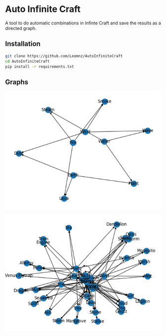# Auto Infinite Craft
A tool to do automatic combinations in Infinte Craft and save the results as a directed graph.


## Installation
```bash
git clone https://github.com/Leomnz/AutoInfiniteCraft
cd AutoInfiniteCraft
pip install -r requirements.txt
```
    
## Graphs
![demo1](https://github.com/Leomnz/AutoInfiniteCraft/blob/d9a712c4087837d0d5bd62182ae8eafcf5aedd2e/images/image1.png)

![demo2](https://github.com/Leomnz/AutoInfiniteCraft/blob/d9a712c4087837d0d5bd62182ae8eafcf5aedd2e/images/image2.png)


